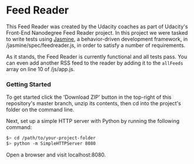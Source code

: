# Feed Reader

This Feed Reader was created by the Udacity coaches as part of Udacity's Front-End Nanodegree Feed Reader project. In this project we were tasked to write tests using [Jasmine](http://jasmine.github.io/), a behavior-driven development framework, in /jasmine/spec/feedreader.js, in order to satisfy a number of requirements.

As it stands, the Feed Reader is currently functional and all tests pass. You can even add another RSS feed to the reader by adding it to the `allFeeds` array on line 10 of /js/app.js.

### Getting Started

To get started click the 'Download ZIP' button in the top-right of this repository's master branch, unzip its contents, then cd into the project's folder on the command line.

Next, set up a simple HTTP server with Python by running the following command:

```bash
$> cd /path/to/your-project-folder
$> python -m SimpleHTTPServer 8080
```

Open a browser and visit localhost:8080.